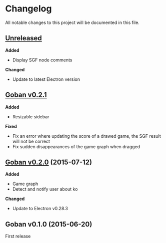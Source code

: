 # Changelog

All notable changes to this project will be documented in this file.

## [Unreleased][unreleased]

**Added**
* Display SGF node comments

**Changed**
* Update to latest Electron version

## [Goban v0.2.1][v0.2.1]

**Added**
* Resizable sidebar

**Fixed**
* Fix an error where updating the score of a drawed game, the SGF result will not be correct
* Fix sudden disappearances of the game graph when dragged

## [Goban v0.2.0][v0.2.0] (2015-07-12)

**Added**
* Game graph
* Detect and notify user about ko

**Changed**
* Update to Electron v0.28.3

## Goban v0.1.0 (2015-06-20)

First release

[unreleased]: https://github.com/yishn/Goban/compare/v0.2.1...master
[v0.2.1]: https://github.com/yishn/Goban/compare/v0.2.1...v0.2.0
[v0.2.0]: https://github.com/yishn/Goban/compare/v0.1.0...v0.2.0
